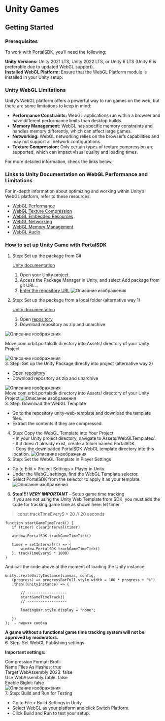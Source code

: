 # Unity Games

## Getting Started

### Prerequisites  
  To work with PortalSDK, you’ll need the following:

**Unity Versions:** Unity 2021 LTS, Unity 2022 LTS, or Unity 6 LTS (Unity 6 is preferable due to updated WebGL support).  
  **Installed WebGL Platform:** Ensure that the WebGL Platform module is installed in your Unity setup.

### Unity WebGL Limitations
Unity’s WebGL platform offers a powerful way to run games on the web, but there are some limitations to keep in mind:

- **Performance Constraints:** WebGL applications run within a browser and have different performance limits than desktop builds.
- **Memory Management:** WebGL has specific memory constraints and handles memory differently, which can affect large games.
- **Networking:** WebGL networking relies on the browser’s capabilities and may not support all network configurations.
- **Texture Compression:** Only certain types of texture compression are supported, which can impact visual quality and loading times.

For more detailed information, check the links below.
### Links to Unity Documentation on WebGL Performance and Limitations
For in-depth information about optimizing and working within Unity’s WebGL platform, refer to these resources:

- [WebGL Performance](https://docs.unity3d.com/Manual/webgl-performance.html)
- [WebGL Texture Compression](https://docs.unity3d.com/Manual/webgl-texture-compression.html)
- [WebGL Embedded Resources](https://docs.unity3d.com/Manual/webgl-embeddedresources.html)
- [WebGL Networking](https://docs.unity3d.com/Manual/webgl-networking.html)
- [WebGL Memory Management](https://docs.unity3d.com/Manual/webgl-memory.html)
- [WebGL Audio](https://docs.unity3d.com/Manual/webgl-audio.html)


### How to set up Unity Game with PortalSDK
1. Step: Set up the package from Git

      [Unity documentation](https://docs.unity3d.com/Manual/upm-ui-giturl.html)


    1. Open your Unity project.
    2. Access the Package Manager in Unity, and select Add package from git URL...
    3. [Enter the repository URL](https://github.com/orbit-software/com.orbit.portalsdk.git)
![Описание изображения](images/unity-games/1.png)

2. Step: Set up the package from a local folder (alternative way 1)

      [Unity documentation](https://docs.unity3d.com/Manual/upm-ui-local.html)
    
    1. Open [repository](https://github.com/orbit-software/com.orbit.portalsdk)
    2. Download repository as zip and unarchive

![Описание изображения](images/unity-games/2.png)  

Move com.orbit.portalsdk directory into Assets/ directory of your Unity Project

![Описание изображения](images/unity-games/3.png)  
3. Step: Set up the Unity Package directly into project (alternative way 2)  
  - Open [repository](https://github.com/orbit-software/com.orbit.portalsdk)  
  - Download repository as zip and unarchive

![Описание изображения](images/unity-games/4.png)  
  Move com.orbit.portalsdk directory into Assets/ directory of your Unity Project
![Описание изображения](images/unity-games/5.png)  
3. Step: Download the WebGL Template  
  - Go to the repository unity-web-template and download the template files.  
  - Extract the contents if they are compressed.  
  4. Step: Copy the WebGL Template into Your Project    
    - In your Unity project directory, navigate to Assets/WebGLTemplates/.  
    - If it doesn’t already exist, create a folder named PortalSDK.  
    - Copy the downloaded PortalSDK WebGL template directory into this location.
![Описание изображения](images/unity-games/6.png)  
  5. Step: Set the WebGL Template in Player Settings  
  - Go to Edit > Project Settings > Player in Unity.  
  - Under the WebGL settings, find the WebGL Template selector.  
  - Select PortalSDK from the selector to apply it as your template.
![Описание изображения](images/unity-games/7.png)  
  6. **Step!!!! _VERY IMPORTANT_** - Setup game time tracking  
  If you are not using the Unity Web Template from SDK, you must add the code for tracking game time as shown here:
let timer
>const trackTimeEveryS = 20 // 20 seconds
```
function startGameTimeTrack() {
   if (timer) clearInterval(timer)

   window.PortalSDK.trackGameTimeTick()

   timer = setInterval(() => {
       window.PortalSDK.trackGameTimeTick()
   }, trackTimeEveryS * 1000)
}
```  
  
And call the code above at the moment of loading the Unity instance.
```
unity.createUnityInstance(canvas, config,
   (progress) => progressBarFull.style.width = 100 * progress + "%")
   .then((unityInstance) => {
      
       // ------------------
       startGameTimeTrack()
       // ------------------
      
       loadingBar.style.display = "none";
      
   })
};  - лишняя скобка
```

__A game without a functional game time tracking system will not be approved by moderators.__  
 6. Step: Set WebGL Publishing settings

**Important settings:**

  Compression Format: Brotli  
  Name Files As Hashes: true  
  Target WebAssembly 2023: false  
  Use WebAssembly.Table: false  
  Enable BigInt: false  
![Описание изображения](images/unity-games/8.png)  
  7. Step: Build and Run for Testing  
  - Go to File > Build Settings in Unity.  
  - Select WebGL as your platform and click Switch Platform.  
  - Click Build and Run to test your setup.  
